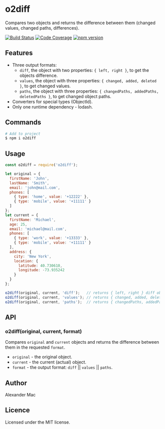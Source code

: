 # o2diff

Compares two objects and returns the difference between them (changed values, changed paths, differences).

[![Build Status](https://travis-ci.org/AlexanderMac/o2diff.svg?branch=master)](https://travis-ci.org/AlexanderMac/o2diff)
[![Code Coverage](https://codecov.io/gh/AlexanderMac/o2diff/branch/master/graph/badge.svg)](https://codecov.io/gh/AlexanderMac/o2diff)
[![npm version](https://badge.fury.io/js/o2diff.svg)](https://badge.fury.io/js/o2diff)

## Features
- Three output formats:
  - `diff`, the object with two properties: `{ left, right }`, to get the objects difference.
  - `values`, the object with three properties: `{ changed, added, deleted }`, to get changed values.
  - `paths`, the object with three properties: `{ changedPaths, addedPaths, deletedPaths }`, to get changed object paths.
- Converters for special types (ObjectId).
- Only one runtime dependency - lodash.

## Commands
```sh
# Add to project
$ npm i o2diff
```

## Usage
```js
const o2diff = require('o2diff');

let original = {
  firstName: 'John',
  lastName: 'Smith',
  email: 'john@mail.com',
  phones: [
    { type: 'home', value: '+12222' },
    { type: 'mobile', value: '+11111' }
  ]
};
let current = {
  firstName: 'Michael',
  age: 25,
  email: 'michael@mail.com',
  phones: [
    { type: 'work', value: '+13333' },
    { type: 'mobile', value: '+11111' }
  ],
  address: {
    city: 'New York',
    location: {
      latitude: 40.730610,
      longitude: -73.935242
    }
  }
};

o2diff(original, current, 'diff');   // returns { left, right } diff object
o2diff(original, current, 'values'); // returns { changed, added, deleted } values object
o2diff(original, current, 'paths');  // returns { changedPaths, addedPaths, deletedPaths } paths object
```

## API

### o2diff(original, current, format)
Compares `original` and `current` objects and returns the difference between them in the requested `format`.

  - `original` - the original object.
  - `current` - the current (actual) object.
  - `format` - the output format: `diff` || `values` || `paths`.

## Author
Alexander Mac

## Licence
Licensed under the MIT license.
